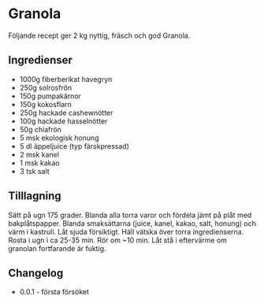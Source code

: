 # Granola

Följande recept ger 2 kg nyttig, fräsch och god Granola.

## Ingredienser

* 1000g fiberberikat havegryn
* 250g solrosfrön
* 150g pumpakärnor
* 150g kokosflarn
* 250g hackade cashewnötter
* 100g hackade hasselnötter
* 50g chiafrön
* 5 msk ekologisk honung
* 5 dl äppeljuice (typ färskpressad)
* 2 msk kanel
* 1 msk kakao
* 3 tsk salt

## Tilllagning

Sätt på ugn 175 grader.
Blanda alla torra varor och fördela jämt på plåt med bakplåtspapper.
Blanda smaksättarna (juice, kanel, kakao, salt, honung) och värm i kastrull. Låt sjuda försiktigt.
Häll vätska över torra ingredienserna.
Rosta i ugn i ca 25-35 min. Rör om ~10 min. 
Låt stå i eftervärme om granolan fortfarande är fuktig.



## Changelog

* 0.0.1 - första försöket

